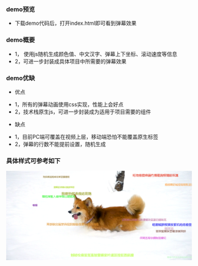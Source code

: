 ### demo预览
- 下载demo代码后，打开index.html即可看到弹幕效果

### demo概要
- 1， 使用js随机生成颜色值、中文汉字、弹幕上下坐标、滚动速度等信息
- 2，可进一步封装成具体项目中所需要的弹幕效果

### demo优缺
* 优点
- 1，所有的弹幕动画使用css实现，性能上会好点
- 2，技术栈原生js，可进一步封装成为适用于项目需要的组件
* 缺点
- 1，目前PC端可覆盖在视频上层，移动端恐怕不能覆盖原生标签
- 2，弹幕的行数不能提前设置，随机生成

### 具体样式可参考如下
![Image text](https://raw.githubusercontent.com/please512/bullet_model/master/demo.png)